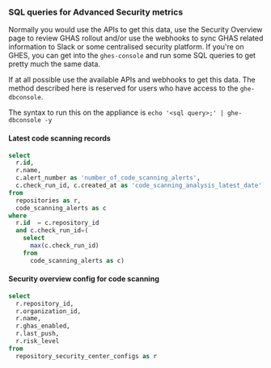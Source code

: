### SQL queries for Advanced Security metrics
Normally you would use the APIs to get this data, use the Security Overview page to review GHAS rollout and/or use the webhooks to sync GHAS related information to Slack or some centralised security platform. 
If you're on GHES, you can get into the `ghes-console` and run some SQL queries to get pretty much the same data.

If at all possible use the available APIs and webhooks to get this data. The method described here is reserved for users who have access to the `ghe-dbconsole`.

The syntax to run this on the appliance is `echo '<sql query>;' | ghe-dbconsole -y`

#### Latest code scanning records
```sql
select 
  r.id, 
  r.name, 
  c.alert_number as 'number_of_code_scanning_alerts', 
  c.check_run_id, c.created_at as 'code_scanning_analysis_latest_date' 
from 
  repositories as r, 
  code_scanning_alerts as c 
where 
  r.id  = c.repository_id 
  and c.check_run_id=(
    select 
      max(c.check_run_id) 
    from 
      code_scanning_alerts as c)
```

#### Security overview config for code scanning
```sql
select 
  r.repository_id, 
  r.organization_id, 
  r.name, 
  r.ghas_enabled, 
  r.last_push, 
  r.risk_level 
from 
  repository_security_center_configs as r
```
